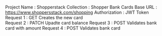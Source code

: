 Project Name : Shopperstack
Collection : Shopper Bank Cards
Base URL : https://www.shoppersstack.com/shopping
Authorization : JWT Token
Request 1 : GET Creates the new card  
Request 2 : PATCH Upadte card balance
Request 3 : POST Validates bank card with amount
Request 4 : POST Validates bank card
